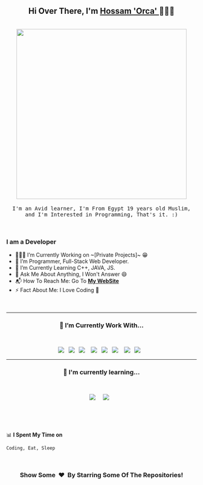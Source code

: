 <h2 align='center'>  Hi Over There, I'm <a href="#">Hossam 'Orca' </a>🧑🏻‍💻</h2>

<p align="center">
  <br><img src="https://media.discordapp.net/attachments/1014344870917320784/1014765845467119666/77caa32884d735d439ade45ba37feaf2.gif?width=814&height=458" width="450px"><br><br>
  <samp> I'm an Avid learner, I'm From Egypt 19 years old Muslim, and I'm Interested in Programming, That's it. :)</samp>
  <br>
</p>

<br>

### I am a Developer
- 🧑🏻‍💻 I’m Currently Working on ~[Private Projects]~ :grin:
- 🙋 I’m Programmer, Full-Stack Web Developer.
- 👯 I’m Currently Learning C++, JAVA, JS.
- 💬 Ask Me About Anything, I Won't Answer :smile:
- 📬 How To Reach Me: Go To **<a href="https://hossamsaberr.github.io/Hosam/port.html" target="_blank">My WebSite</a>** 
- ⚡ Fact About Me: I Love Coding :raised_hands:

<br>

<hr>
<h3 align='center'> 🔭  I’m Currently Work With...</h4>
<br>
<p align='center'>
  <img src="https://img.shields.io/badge/python-3670A0?style=for-the-badge&logo=python&logoColor=ffdd54" />&nbsp;&nbsp;
  <img src="https://img.shields.io/badge/javascript-%23323330.svg?style=for-the-badge&logo=javascript&logoColor=%23F7DF1E" />&nbsp;&nbsp;
  <img src="https://img.shields.io/badge/Windows%20Terminal-%234D4D4D.svg?style=for-the-badge&logo=windows-terminal&logoColor=white" /> &nbsp;&nbsp;
  <img src="https://img.shields.io/badge/html5-%23E34F26.svg?style=for-the-badge&logo=html5&logoColor=white" />&nbsp;&nbsp;
  <img src="https://img.shields.io/badge/css3-%231572B6.svg?style=for-the-badge&logo=css3&logoColor=white" />&nbsp;&nbsp;
  <img src="https://img.shields.io/badge/NodeJS%20-darkgreen.svg?&style=for-the-badge&logo=node.js&logoColor=white" /> &nbsp;&nbsp;
  <img src="https://img.shields.io/badge/Linux-FCC624?style=for-the-badge&logo=linux&logoColor=black" />&nbsp;&nbsp;
  <img src="https://img.shields.io/badge/Oracle-F80000?style=for-the-badge&logo=oracle&logoColor=white" /> &nbsp;&nbsp;
</p>
<hr>

<h3 align='center'> 🌱  I'm currently learning...</h4>
<br>
<p align='center'>
  <img src="https://img.shields.io/badge/php%20-purple.svg?&style=for-the-badge&logo=php&logoColor=white" /> &nbsp;&nbsp;&nbsp;
  <img src="https://img.shields.io/badge/react%20-%2361DAFB.svg?&style=for-the-badge&logo=react&logoColor=white" />&nbsp;&nbsp;&nbsp;
</p>

<br>
<br>
<br>


📊 **I Spent My Time on**
<!--START_SECTION:waka-->
```text
Coding, Eat, Sleep
```
<!--END_SECTION:waka-->

<br>

<div align="center">
<h3 align="center">Show Some &nbsp;❤️&nbsp; By Starring Some Of The Repositories!</h3>
